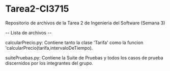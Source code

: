 # Tarea2-CI3715
 Repositorio de archivos de la Tarea 2 de Ingenieria del Software (Semana 3)

-- Lista de archivos --

calcularPrecio.py: Contiene tanto la clase 'Tarifa' como la funcion 'calcularPrecio(tarifa,intervaloDeTiempo).

suitePruebas.py: Contiene la Suite de Pruebas y todos los casos de prueba discernidos por los integrantes del grupo.
